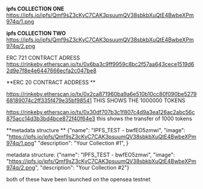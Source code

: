 **ipfs COLLECTION ONE** https://ipfs.io/ipfs/Qmf9sZ3cKyC7CAK3psuumQV38sbkbXuQtE4BwbeXPm974q/1.png



**ipfs COLLECTION TWO** https://ipfs.io/ipfs/Qmf9sZ3cKyC7CAK3psuumQV38sbkbXuQtE4BwbeXPm974q/2.png




ERC 721 CONTRACT ADRESS https://rinkeby.etherscan.io/tx/0x6ba3c9ff9959c8bc2f57aa643cece1519d62d9e7f8e4e6447666ecfa2c047be8


**ERC 20 CONTRACT ADDRESS **

https://rinkeby.etherscan.io/tx/0x2ca871960ba9a6e510b10cc80f090be527968189074c2ff335f479e35bf98541 THIS SHOWS THE 1000000 TOKENS


https://rinkeby.etherscan.io/tx/0x30df707b3c1f807c4d9a3ea126ac2abc56c875acc14d3b3bd4bce872f40f64e3 this shows the transfer of 1000 tokens

**metadata structure  ** {"name": "IPFS_TEST - bwfEO5zmwi",
                    "image": "https://ipfs.io/ipfs/Qmf9sZ3cKyC7CAK3psuumQV38sbkbXuQtE4BwbeXPm974q/1.png"
                    "description": "Your Collection #1",
                     }
                     
                    
 metadata structure: {"name": "IPFS_TEST - bwfEO5zmwi",
                     "image": "https://ipfs.io/ipfs/Qmf9sZ3cKyC7CAK3psuumQV38sbkbXuQtE4BwbeXPm974q/2.png",
                      "description": "Your Collection #2"}
 
 
 both of these have been launched on the opensea testnet
